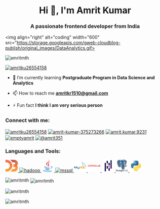 <h1 align="center">Hi 👋, I'm Amrit Kumar</h1>
<h3 align="center">A passionate frontend developer from India</h3>

<img align="right" alt="coding" width="600" src="https://storage.googleapis.com/gweb-cloudblog-publish/original_images/DataAnalytics.gif>

<p align="left"> <img src="https://komarev.com/ghpvc/?username=amritmth&label=Profile%20views&color=0e75b6&style=flat" alt="amritmth" /> </p>

<p align="left"> <a href="https://twitter.com/amritku26554158" target="blank"><img src="https://img.shields.io/twitter/follow/amritku26554158?logo=twitter&style=for-the-badge" alt="amritku26554158" /></a> </p>

- 🌱 I’m currently learning **Postgraduate Program in Data Science and Analytics**

- 📫 How to reach me **amritkr1510@gmail.com**

- ⚡ Fun fact **I think I am very serious person**

<h3 align="left">Connect with me:</h3>
<p align="left">
<a href="https://twitter.com/amritku26554158" target="blank"><img align="center" src="https://raw.githubusercontent.com/rahuldkjain/github-profile-readme-generator/master/src/images/icons/Social/twitter.svg" alt="amritku26554158" height="30" width="40" /></a>
<a href="https://linkedin.com/in/amrit-kumar-375273266" target="blank"><img align="center" src="https://raw.githubusercontent.com/rahuldkjain/github-profile-readme-generator/master/src/images/icons/Social/linked-in-alt.svg" alt="amrit-kumar-375273266" height="30" width="40" /></a>
<a href="https://fb.com/amrit.kumar.9231" target="blank"><img align="center" src="https://raw.githubusercontent.com/rahuldkjain/github-profile-readme-generator/master/src/images/icons/Social/facebook.svg" alt="amrit.kumar.9231" height="30" width="40" /></a>
<a href="https://instagram.com/emptyamrit" target="blank"><img align="center" src="https://raw.githubusercontent.com/rahuldkjain/github-profile-readme-generator/master/src/images/icons/Social/instagram.svg" alt="emptyamrit" height="30" width="40" /></a>
<a href="https://www.hackerearth.com/@amrit351" target="blank"><img align="center" src="https://raw.githubusercontent.com/rahuldkjain/github-profile-readme-generator/master/src/images/icons/Social/hackerearth.svg" alt="@amrit351" height="30" width="40" /></a>
</p>

<h3 align="left">Languages and Tools:</h3>
<p align="left"> <a href="https://d3js.org/" target="_blank" rel="noreferrer"> <img src="https://raw.githubusercontent.com/devicons/devicon/master/icons/d3js/d3js-original.svg" alt="d3js" width="40" height="40"/> </a> <a href="https://hadoop.apache.org/" target="_blank" rel="noreferrer"> <img src="https://www.vectorlogo.zone/logos/apache_hadoop/apache_hadoop-icon.svg" alt="hadoop" width="40" height="40"/> </a> <a href="https://www.java.com" target="_blank" rel="noreferrer"> <img src="https://raw.githubusercontent.com/devicons/devicon/master/icons/java/java-original.svg" alt="java" width="40" height="40"/> </a> <a href="https://www.microsoft.com/en-us/sql-server" target="_blank" rel="noreferrer"> <img src="https://www.svgrepo.com/show/303229/microsoft-sql-server-logo.svg" alt="mssql" width="40" height="40"/> </a> <a href="https://www.mysql.com/" target="_blank" rel="noreferrer"> <img src="https://raw.githubusercontent.com/devicons/devicon/master/icons/mysql/mysql-original-wordmark.svg" alt="mysql" width="40" height="40"/> </a> <a href="https://www.oracle.com/" target="_blank" rel="noreferrer"> <img src="https://raw.githubusercontent.com/devicons/devicon/master/icons/oracle/oracle-original.svg" alt="oracle" width="40" height="40"/> </a> <a href="https://pandas.pydata.org/" target="_blank" rel="noreferrer"> <img src="https://raw.githubusercontent.com/devicons/devicon/2ae2a900d2f041da66e950e4d48052658d850630/icons/pandas/pandas-original.svg" alt="pandas" width="40" height="40"/> </a> <a href="https://www.postgresql.org" target="_blank" rel="noreferrer"> <img src="https://raw.githubusercontent.com/devicons/devicon/master/icons/postgresql/postgresql-original-wordmark.svg" alt="postgresql" width="40" height="40"/> </a> <a href="https://www.python.org" target="_blank" rel="noreferrer"> <img src="https://raw.githubusercontent.com/devicons/devicon/master/icons/python/python-original.svg" alt="python" width="40" height="40"/> </a> </p>

<p><img align="left" src="https://github-readme-stats.vercel.app/api/top-langs?username=amritmth&show_icons=true&locale=en&layout=compact" alt="amritmth" /></p>

<p>&nbsp;<img align="center" src="https://github-readme-stats.vercel.app/api?username=amritmth&show_icons=true&locale=en" alt="amritmth" /></p>

<p><img align="center" src="https://github-readme-streak-stats.herokuapp.com/?user=amritmth&" alt="amritmth" /></p>

<p><img align="center" src="https://github-readme-streak-stats.herokuapp.com/?user=amritmth&" alt="amritmth" /></p>

